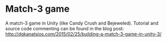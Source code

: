 # Match-3 game 
A match-3 game in Unity (like Candy Crush and Bejeweled). Tutorial and source code commenting can be found in the blog post: http://dgkanatsios.com/2015/02/25/building-a-match-3-game-in-unity-3/
